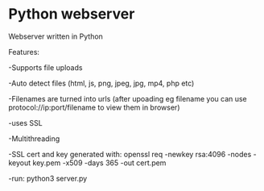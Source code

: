# Python webserver
Webserver written in Python

Features:

-Supports file uploads

-Auto detect files (html, js, png, jpeg, jpg, mp4, php etc)

-Filenames are turned into urls (after upoading eg filename you can use protocol://ip:port/filename to view them in browser)

-uses SSL

-Multithreading

-SSL cert and key generated with:
openssl req -newkey rsa:4096 -nodes -keyout key.pem -x509 -days 365 -out cert.pem

-run:
python3 server.py

